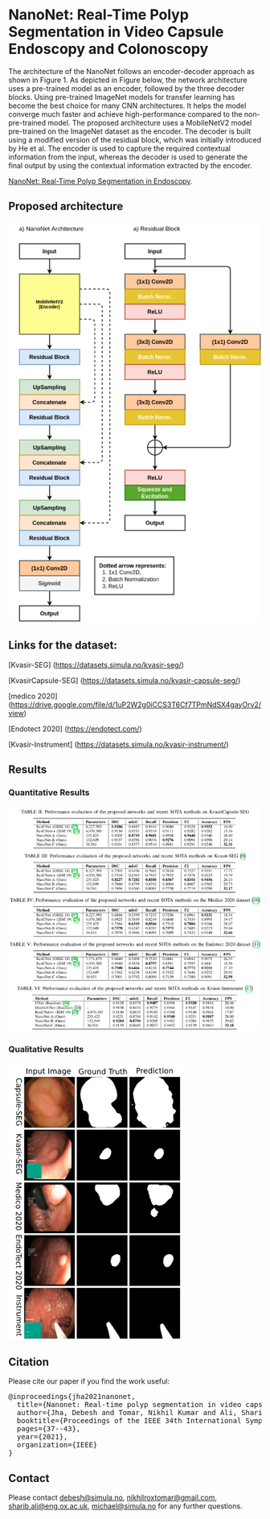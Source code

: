 # NanoNet: Real-Time Polyp Segmentation in Video Capsule Endoscopy and Colonoscopy

The architecture of the NanoNet follows an encoder-decoder approach as shown in Figure 1. As depicted in  Figure  below, the network architecture uses a  pre-trained model as an encoder, followed by the three decoder blocks. Using pre-trained ImageNet models for transfer learning has become the best choice for many CNN architectures. It helps the model converge much faster and achieve high-performance compared to the non-pre-trained model. The proposed architecture uses a MobileNetV2 model pre-trained on the ImageNet dataset as the encoder.  The decoder is built using a  modified version of the residual block, which was initially introduced by He et al. The encoder is used to capture the required contextual information from the input,  whereas the decoder is used to generate the final output by using the contextual information extracted by the encoder.

[NanoNet: Real-Time Polyp Segmentation in Endoscopy](nanonet.pdf).


## Proposed architecture

<img src="figures/nanonet.png">

## Links for the dataset:
[Kvasir-SEG] (https://datasets.simula.no/kvasir-seg/)

[KvasirCapsule-SEG] (https://datasets.simula.no/kvasir-capsule-seg/)

[medico 2020] (https://drive.google.com/file/d/1uP2W2g0iCCS3T6Cf7TPmNdSX4gayOrv2/view)

[Endotect 2020] (https://endotect.com/)

[Kvasir-Instrument] (https://datasets.simula.no/kvasir-instrument/)


## Results

### Quantitative Results
<img src="figures/quantative.png">

### Qualitative Results
<img src="figures/qualitative.png">

## Citation
Please cite our paper if you find the work useful: 
<pre>
@inproceedings{jha2021nanonet,
  title={Nanonet: Real-time polyp segmentation in video capsule endoscopy and colonoscopy},
  author={Jha, Debesh and Tomar, Nikhil Kumar and Ali, Sharib and Riegler, Michael A and Johansen, H{\aa}vard D and Johansen, Dag and de Lange, Thomas and Halvorsen, P{\aa}l},
  booktitle={Proceedings of the IEEE 34th International Symposium on Computer-Based Medical Systems (CBMS)},
  pages={37--43},
  year={2021},
  organization={IEEE}
}
</pre>

## Contact
Please contact debesh@simula.no, nikhilroxtomar@gmail.com, sharib.ali@eng.ox.ac.uk, michael@simula.no for any further questions.
